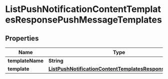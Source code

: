 

# ListPushNotificationContentTemplatesResponsePushMessageTemplates


## Properties

Name | Type | Description | Notes
------------ | ------------- | ------------- | -------------
**templateName** | **String** |  |  [optional]
**template** | [**ListPushNotificationContentTemplatesResponseTemplate**](ListPushNotificationContentTemplatesResponseTemplate.md) |  |  [optional]



